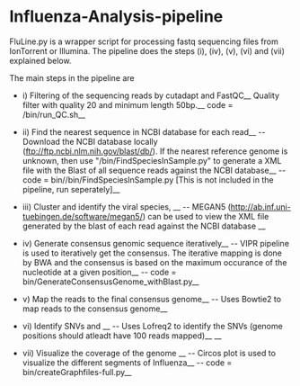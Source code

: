 # Influenza-Analysis-pipeline
FluLine.py is a wrapper script for processing fastq sequencing files from IonTorrent or Illumina. The pipeline does the steps (i), (iv), (v), (vi) and (vii) explained below.  

The main steps in the pipeline are 
- i) Filtering of the sequencing reads by cutadapt and FastQC__ 
  Quality filter with quality 20 and minimum length 50bp.__
  code = /bin/run_QC.sh__

- ii) Find the nearest sequence in NCBI database for each read__
 -- Download the NCBI database locally (ftp://ftp.ncbi.nlm.nih.gov/blast/db/). If the nearest reference genome is unknown, then use "/bin/FindSpeciesInSample.py" to generate a XML file with the Blast of all sequence reads against the NCBI database__
 -- code = bin//bin/FindSpeciesInSample.py [This is not included in the pipeline, run seperately]__
 
- iii) Cluster and identify the viral species, __
 -- MEGAN5 (http://ab.inf.uni-tuebingen.de/software/megan5/) can be used to view the XML file generated by the blast of each read against the NCBI database  __

- iv) Generate consensus genomic sequence iteratively__
 -- VIPR pipeline is used to iteratively get the consensus. The iterative mapping is done by BWA and the consensus is based on the maximum occurance of the nucleotide at a given position__
 -- code = bin/GenerateConsensusGenome_withBlast.py__
 
- v) Map the reads to the final consensus genome__
  -- Uses Bowtie2 to map reads to the consensus genome__
  
- vi) Identify SNVs and __
  -- Uses Lofreq2 to identify the SNVs (genome positions should atleadt have 100 reads mapped)__
  __
- vii) Visualize the coverage of the genome __
  -- Circos plot is used to visualize the different segments of Influenza__
  -- code = bin/createGraphfiles-full.py__


